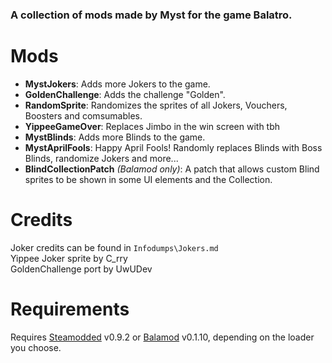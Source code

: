 ### A collection of mods made by Myst for the game Balatro.

# Mods
- **MystJokers**: Adds more Jokers to the game.
- **GoldenChallenge**: Adds the challenge "Golden".
- **RandomSprite**: Randomizes the sprites of all Jokers, Vouchers, Boosters and comsumables.
- **YippeeGameOver**: Replaces Jimbo in the win screen with tbh
- **MystBlinds**: Adds more Blinds to the game.
- **MystAprilFools**: Happy April Fools! Randomly replaces Blinds with Boss Blinds, randomize Jokers and more...
- **BlindCollectionPatch** *(Balamod only)*: A patch that allows custom Blind sprites to be shown in some UI elements and the Collection.

# Credits
Joker credits can be found in ``Infodumps\Jokers.md``\
Yippee Joker sprite by C_rry\
GoldenChallenge port by UwUDev

# Requirements
Requires [Steamodded](https://github.com/Steamopollys/Steamodded) v0.9.2 or [Balamod](https://github.com/UwUDev/balamod) v0.1.10, depending on the loader you choose.
